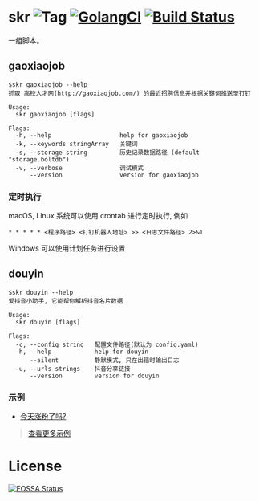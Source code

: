 # skr ![Tag](https://img.shields.io/github/tag/earlzo/skr.svg?style=flat-square) [![GolangCI](https://golangci.com/badges/github.com/earlzo/skr.svg)]() [![Build Status](https://img.shields.io/travis/earlzo/skr.svg?style=flat-square)](https://travis-ci.org/earlzo/skr)

一组脚本。


## gaoxiaojob

```text
$skr gaoxiaojob --help
抓取 高校人才网(http://gaoxiaojob.com/) 的最近招聘信息并根据关键词推送至钉钉

Usage:
  skr gaoxiaojob [flags]

Flags:
  -h, --help                   help for gaoxiaojob
  -k, --keywords stringArray   关键词
  -s, --storage string         历史记录数据路径 (default "storage.boltdb")
  -v, --verbose                调试模式
      --version                version for gaoxiaojob
```

### 定时执行

macOS, Linux 系统可以使用 crontab 进行定时执行, 例如

```text
* * * * * <程序路径> <钉钉机器人地址> >> <日志文件路径> 2>&1
```

Windows 可以使用计划任务进行设置

## douyin

```text
$skr douyin --help 
爱抖音小助手, 它能帮你解析抖音名片数据

Usage:
  skr douyin [flags]

Flags:
  -c, --config string   配置文件路径(默认为 config.yaml)
  -h, --help            help for douyin
      --silent          静默模式, 只在出错时输出日志
  -u, --urls strings    抖音分享链接
      --version         version for douyin
```

### 示例

- [今天涨粉了吗?](examples/今天涨粉了吗)

> [查看更多示例](examples)

# License

[![FOSSA Status](https://app.fossa.com/api/projects/git%2Bgithub.com%2Fearlzo%2Fskr.svg?type=large)](https://app.fossa.com/projects/git%2Bgithub.com%2Fearlzo%2Fskr?ref=badge_large)
